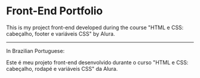 # Front-End Portfolio

This is my project front-end developed during the course "HTML e CSS: cabeçalho, footer e variáveis CSS" by Alura.

----
In Brazilian Portuguese:

Este é meu projeto front-end desenvolvido durante o curso "HTML e CSS: cabeçalho, rodapé e variáveis CSS" da Alura.
